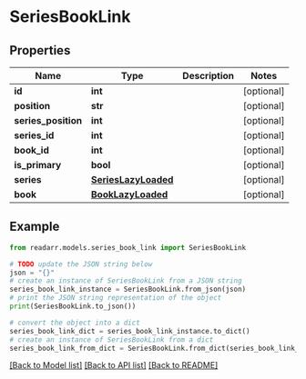 # SeriesBookLink


## Properties

Name | Type | Description | Notes
------------ | ------------- | ------------- | -------------
**id** | **int** |  | [optional] 
**position** | **str** |  | [optional] 
**series_position** | **int** |  | [optional] 
**series_id** | **int** |  | [optional] 
**book_id** | **int** |  | [optional] 
**is_primary** | **bool** |  | [optional] 
**series** | [**SeriesLazyLoaded**](SeriesLazyLoaded.md) |  | [optional] 
**book** | [**BookLazyLoaded**](BookLazyLoaded.md) |  | [optional] 

## Example

```python
from readarr.models.series_book_link import SeriesBookLink

# TODO update the JSON string below
json = "{}"
# create an instance of SeriesBookLink from a JSON string
series_book_link_instance = SeriesBookLink.from_json(json)
# print the JSON string representation of the object
print(SeriesBookLink.to_json())

# convert the object into a dict
series_book_link_dict = series_book_link_instance.to_dict()
# create an instance of SeriesBookLink from a dict
series_book_link_from_dict = SeriesBookLink.from_dict(series_book_link_dict)
```
[[Back to Model list]](../README.md#documentation-for-models) [[Back to API list]](../README.md#documentation-for-api-endpoints) [[Back to README]](../README.md)


